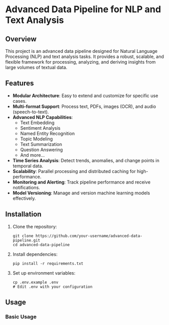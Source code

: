 # Advanced Data Pipeline for NLP and Text Analysis

## Overview

This project is an advanced data pipeline designed for Natural Language Processing (NLP) and text analysis tasks. It provides a robust, scalable, and flexible framework for processing, analyzing, and deriving insights from large volumes of textual data.

## Features

- **Modular Architecture**: Easy to extend and customize for specific use cases.
- **Multi-format Support**: Process text, PDFs, images (OCR), and audio (speech-to-text).
- **Advanced NLP Capabilities**:
  - Text Embedding
  - Sentiment Analysis
  - Named Entity Recognition
  - Topic Modeling
  - Text Summarization
  - Question Answering
  - And more...
- **Time Series Analysis**: Detect trends, anomalies, and change points in temporal data.
- **Scalability**: Parallel processing and distributed caching for high-performance.
- **Monitoring and Alerting**: Track pipeline performance and receive notifications.
- **Model Versioning**: Manage and version machine learning models effectively.

## Installation

1. Clone the repository:
   ```
   git clone https://github.com/your-username/advanced-data-pipeline.git
   cd advanced-data-pipeline
   ```

2. Install dependencies:
   ```
   pip install -r requirements.txt
   ```

3. Set up environment variables:
   ```
   cp .env.example .env
   # Edit .env with your configuration
   ```

## Usage

### Basic Usage